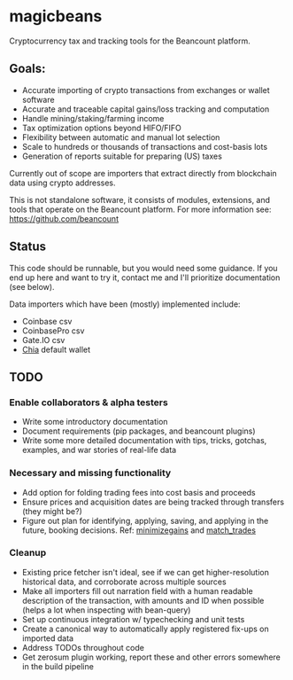 # magicbeans
Cryptocurrency tax and tracking tools for the Beancount platform.

## Goals:
- Accurate importing of crypto transactions from exchanges or wallet software
- Accurate and traceable capital gains/loss tracking and computation
- Handle mining/staking/farming income
- Tax optimization options beyond HIFO/FIFO
- Flexibility between automatic and manual lot selection
- Scale to hundreds or thousands of transactions and cost-basis lots
- Generation of reports suitable for preparing (US) taxes

Currently out of scope are importers that extract directly from blockchain data
using crypto addresses.

This is not standalone software, it consists of modules, extensions, and tools
that operate on the Beancount platform.  For more information see:
https://github.com/beancount

## Status

This code should be runnable, but you would need some guidance.  If you end up
here and want to try it, contact me and I'll prioritize documentation (see
below).

Data importers which have been (mostly) implemented include:
- Coinbase csv
- CoinbasePro csv
- Gate.IO csv
- [Chia](http://www.chia.net/) default wallet

## TODO

### Enable collaborators & alpha testers
- Write some introductory documentation
- Document requirements (pip packages, and beancount plugins)
- Write some more detailed documentation with tips, tricks, gotchas, examples, and war stories of real-life data

### Necessary and missing functionality
- Add option for folding trading fees into cost basis and proceeds
- Ensure prices and acquisition dates are being tracked through transfers (they might be?)
- Figure out plan for identifying, applying, saving, and applying in the future, booking decisions.
  Ref: [minimizegains](https://github.com/redstreet/fava_investor/tree/main/fava_investor/modules/minimizegains)
  and [match_trades](https://github.com/beancount/beanlabs/blob/master/beanlabs/trades/match_trades.py)

### Cleanup
- Existing price fetcher isn't ideal, see if we can get higher-resolution historical data, and 
  corroborate across multiple sources
- Make all importers fill out narration field with a human readable description of the transaction, with amounts and ID when possible (helps a lot when inspecting with bean-query)
- Set up continuous integration w/ typechecking and unit tests
- Create a canonical way to automatically apply registered fix-ups on imported data
- Address TODOs throughout code
- Get zerosum plugin working, report these and other errors somewhere in the build pipeline